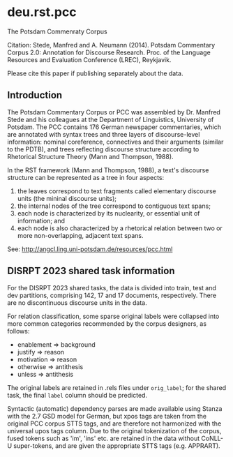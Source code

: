# deu.rst.pcc

The Potsdam Commenraty Corpus

Citation: Stede, Manfred and A. Neumann (2014). Potsdam Commentary Corpus 2.0: Annotation for Discourse Research. Proc. of the Language Resources and Evaluation Conference (LREC), Reykjavik.

Please cite this paper if publishing separately about the data.

## Introduction

The Potsdam Commentary Corpus or PCC was assembled by Dr. Manfred Stede and his colleagues at the Department of Linguistics, University of Potsdam. The PCC contains 176 German newspaper commentaries, which are annotated with syntax trees and three layers of discourse-level information: nominal coreference, connectives and their arguments (similar to the PDTB), and trees reflecting discourse structure according to Rhetorical Structure Theory (Mann and Thompson, 1988).

In the RST framework (Mann and Thompson, 1988), a text's discourse structure can be represented as a tree in four aspects: 

  1. the leaves correspond to text fragments called elementary discourse units (the mininal discourse units); 
  2. the internal nodes of the tree correspond to contiguous text spans; 
  3. each node is characterized by its nuclearity, or essential unit of information; and 
  4. each node is also characterized by a rhetorical relation between two or more non-overlapping, adjacent text spans.

See: http://angcl.ling.uni-potsdam.de/resources/pcc.html

## DISRPT 2023 shared task information

For the DISRPT 2023 shared tasks, the data is divided into train, test and dev partitions, comprising 142, 17 and 17 documents, respectively. There are no discontinuous discourse units in the data.

For relation classification, some sparse original labels were collapsed into more common categories recommended by the corpus designers, as follows:

  * enablement => background
  * justify => reason
  * motivation => reason
  * otherwise => antithesis
  * unless => antithesis 

The original labels are retained in .rels files under `orig_label`; for the shared task, the final `label` column should be predicted.

Syntactic (automatic) dependency parses are made available using Stanza with the 2.7 GSD model for German, but xpos tags are taken from the original PCC corpus STTS tags, and are therefore not harmonized with the universal upos tags column. Due to the original tokenization of the corpus, fused tokens such as 'im', 'ins' etc. are retained in the data without CoNLL-U super-tokens, and are given the appropriate STTS tags (e.g. APPRART).
